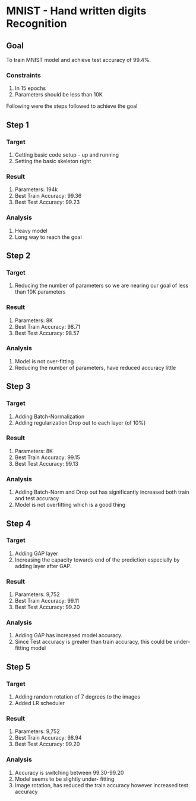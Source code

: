 # MNIST - Hand written digits Recognition

## Goal 
To train MNIST model and achieve test accuracy of 99.4%.

### Constraints
1. In 15 epochs
2. Parameters should be less than 10K

Following were the steps followed to achieve the goal

## Step 1

### Target	
1. Getting basic code setup - up and running	
2. Setting the basic skeleton right	
### Result	
1. Parameters: 194k	
2. Best Train Accuracy: 99.36	
3. Best Test Accuracy: 99.23	
### Analysis	
1. Heavy model	
2. Long way to reach the goal	

## Step 2

### Target	
1. Reducing the number of parameters so we are nearing our goal of less than 10K parameters	
### Result	
1. Parameters: 8K	
2. Best Train Accuracy: 98.71	
3. Best Test Accuracy: 98.57	
### Analysis	
1. Model is not over-fitting	
2. Reducing the number of parameters, have reduced accuracy little	

## Step 3

### Target
1. Adding Batch-Normalization
2. Adding regularization Drop out to each layer (of 10%)
### Result
1. Parameters: 8K
2. Best Train Accuracy: 99.15
3. Best Test Accuracy: 99.13
### Analysis
1. Adding Batch-Norm and Drop out has significantly increased both train and test accuracy
2. Model is not overfitting which is a good thing

## Step 4

### Target	
1. Adding GAP layer	
2. Increasing the capacity towards end of the prediction especially by adding layer after GAP.	
### Result	
1. Parameters: 9,752	
2. Best Train Accuracy: 99.11	
3. Best Test Accuracy: 99.20	
### Analysis	
1. Adding GAP has increased model accuracy.	
2. Since Test accuracy is greater than train accuracy, this could be under-fitting model	

## Step 5

### Target
1. Adding random rotation of 7 degrees to the images
2. Added LR scheduler
### Result
1. Parameters: 9,752
2. Best Train Accuracy: 98.94
3. Best Test Accuracy: 99.20
### Analysis
1. Accuracy is switching between 99.30-99.20
2. Model seems to be slightly under- fitting
3. Image rotation, has reduced the train accuracy however increased test accuracy

